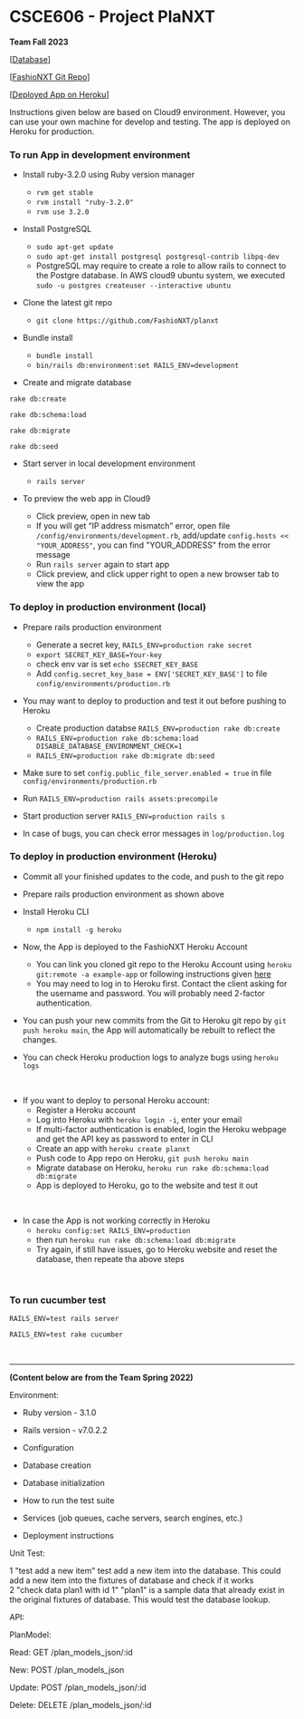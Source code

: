 # CSCE606 - Project PlaNXT

**Team Fall 2023**

[[Database](https://dbdiagram.io/d/PlaNXT-65177c28ffbf5169f0c4bcaf)]

[[FashioNXT Git Repo](https://github.com/FashioNXT/planxt)]

[[Deployed App on Heroku](https://planxt-refactor-f6a82d467f0e.herokuapp.com)]



Instructions given below are based on Cloud9 environment. However, you can use your own machine for develop and testing. The app is deployed on Heroku for production.

### To run App in development environment

* Install ruby-3.2.0 using Ruby version manager
  * `rvm get stable`
  * `rvm install "ruby-3.2.0"`
  * `rvm use 3.2.0`

* Install PostgreSQL
  * `sudo apt-get update`
  * `sudo apt-get install postgresql postgresql-contrib libpq-dev`
  * PostgreSQL may require to create a role to allow rails to connect to the Postgre database. In AWS cloud9 ubuntu system, we executed `sudo -u postgres createuser --interactive ubuntu`

* Clone the latest git repo
  * `git clone https://github.com/FashioNXT/planxt`

* Bundle install
  * `bundle install`
  * `bin/rails db:environment:set RAILS_ENV=development`

* Create and migrate database
```console
rake db:create
```
```console
rake db:schema:load
```
```console
rake db:migrate
```
```console
rake db:seed
```

* Start server in local development environment
  * `rails server`

* To preview the web app in Cloud9
  * Click preview, open in new tab
  * If you will get “IP address mismatch” error, open file `/config/environments/development.rb`, add/update `config.hosts << "YOUR_ADDRESS"`, you can find "YOUR_ADDRESS" from the error message
  * Run `rails server` again to start app
  * Click preview, and click upper right to open a new browser tab to view the app


### To deploy in production environment (local)
* Prepare rails production environment
  * Generate a secret key, `RAILS_ENV=production rake secret`
  * `export SECRET_KEY_BASE=Your-key`
  * check env var is set `echo $SECRET_KEY_BASE`
  * Add `config.secret_key_base = ENV['SECRET_KEY_BASE']` to file `config/environments/production.rb`
  
* You may want to deploy to production and test it out before pushing to Heroku
  * Create production databse `RAILS_ENV=production rake db:create`
  * `RAILS_ENV=production rake db:schema:load DISABLE_DATABASE_ENVIRONMENT_CHECK=1`
  * `RAILS_ENV=production rake db:migrate db:seed`

* Make sure to set `config.public_file_server.enabled = true` in file `config/environments/production.rb`
* Run `RAILS_ENV=production rails assets:precompile`
* Start production server `RAILS_ENV=production rails s`

* In case of bugs, you can check error messages in `log/production.log` 

### To deploy in production environment (Heroku)

* Commit all your finished updates to the code, and push to the git repo 
* Prepare rails production environment as shown above

* Install Heroku CLI
  * `npm install -g heroku`

* Now, the App is deployed to the FashioNXT Heroku Account
  * You can link you cloned git repo to the Heroku Account using `heroku git:remote -a example-app` or following instructions given [here](https://devcenter.heroku.com/articles/git#for-an-existing-app)
  * You may need to log in to Heroku first. Contact the client asking for the username and password. You will probably need 2-factor authentication.
* You can push your new commits from the Git to Heroku git repo by `git push heroku main`, the App will automatically be rebuilt to reflect the changes.
* You can check Heroku production logs to analyze bugs using `heroku logs`

<br/>

* If you want to deploy to personal Heroku account:
  * Register a Heroku account
  * Log into Heroku with `heroku login -i`, enter your email
  * If multi-factor authentication is enabled, login the Heroku webpage and get the API key as password to enter in CLI
  * Create an app with `heroku create planxt`
  * Push code to App repo on Heroku, `git push heroku main`
  * Migrate database on Heroku, `heroku run rake db:schema:load db:migrate`
  * App is deployed to Heroku, go to the website and test it out


<br/>

* In case the App is not working correctly in Heroku
  <!-- * Go to Heroku website, `reset the database`  -->
  * `heroku config:set RAILS_ENV=production`
  * then run `heroku run rake db:schema:load db:migrate` 
  * Try again, if still have issues, go to Heroku website and reset the database, then repeate tha above steps

<br/>

### To run cucumber test
```console
RAILS_ENV=test rails server
```

```console
RAILS_ENV=test rake cucumber
```


<br/>

---
**(Content below are from the Team Spring 2022)**

Environment:

* Ruby version - 3.1.0

* Rails version - v7.0.2.2

* Configuration

* Database creation

* Database initialization

* How to run the test suite

* Services (job queues, cache servers, search engines, etc.)

* Deployment instructions

Unit Test:

1 "test add a new item"
 test add a new item into the database. This could add a new item into the fixtures of database and check if it works  
2 "check data plan1 with id 1" 
 "plan1" is a sample data that already exist in the original fixtures of database. This would test the database lookup.

API:

PlanModel:

 Read: GET /plan_models_json/:id
 
 New: POST /plan_models_json
 
 Update: POST /plan_models_json/:id
 
 Delete: DELETE /plan_models_json/:id
